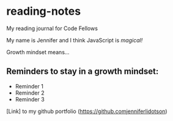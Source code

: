 # reading-notes
My reading journal for Code Fellows

My name is Jennifer and I think JavaScript is *magical!*

Growth mindset means...

## Reminders to stay in a growth mindset:

- Reminder 1
- Reminder 2
- Reminder 3

[Link] to my github portfolio (https://github.comjenniferlidotson)
